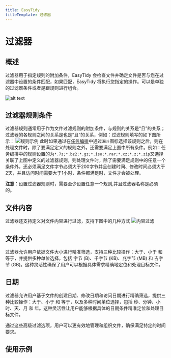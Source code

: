 ```yaml
---
title: EasyTidy
titleTemplate: 过滤器
---
```


# 过滤器

## 概述

过滤器用于指定规则的附加条件，EasyTidy 会检查文件并确定文件是否与您在过滤器中设置的条件匹配，如果匹配，EasyTidy 将执行您指定的操作。可以是单独的过滤器条件或者是跟规则进行组合。

![alt text](/images/image.png)

## 过滤器规则条件

过滤器规则通常用于作为文件过滤规则的附加条件，与规则的关系是“且”的关系；过滤器的各规则之间的关系是也是“且”的关系，例如：过滤规则填写的如下图所示：
![规则示例](/images/filter_ruls.png)
此时如果通过在[任务编排](task.md)中通过`漏斗`图标选择该规则之后，则在处理文件时，除了要满足定义的规则之外，还需要满足上图中所有条件。例如：任务编排中的规则设置的为`*.7z;*.bz2;*.gz;*.iso;*.rar;*.xz;*.z;*.zip`又选择关联了上图中定义的过滤器规则，则处理文件时，除了需要满足规则中的任意一个条件外，还必须满足文件字节必须大于200字节并且创建时间、修改时间必须大于2天，并且访问时间需要大于1小时，条件都满足时，文件才会被处理。

**注意**：设置过滤器规则时，需要至少设置任意一个规则,并且过滤器名称是必须的。

## 文件内容

过滤器还支持定义对文件内容进行过滤，支持下图中的几种方式
![内容过滤](/images/PixPin_2024-12-26_13-53-40.png)

## 文件大小

过滤器允许用户依据文件大小进行精准筛选，支持三种比较操作：大于、小于 和 等于，并提供多种单位选择，包括 字节 (B)、千字节 (KB)、兆字节 (MB) 和 吉字节 (GB)。这种灵活性确保了用户可以根据具体需求精确地定位和处理目标文件。

## 日期

过滤器允许用户基于文件的创建日期、修改日期和访问日期进行精确筛选，提供三种比较操作：大于、小于 和 等于，以及多种时间单位选择，包括 秒、分钟、小时、天、月 和 年。这种灵活性让用户能够根据具体的日期条件精准定位和处理目标文件。

通过这些高级过滤选项，用户可以更有效地管理和组织文件，确保满足特定的时间要求。

## 使用示例
